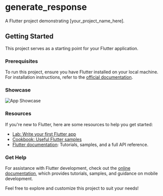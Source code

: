 # generate_response

A Flutter project demonstrating [your_project_name_here].

## Getting Started

This project serves as a starting point for your Flutter application.

### Prerequisites

To run this project, ensure you have Flutter installed on your local machine. For installation instructions, refer to the [official documentation](https://flutter.dev/docs/get-started/install).

### Showcase

![App Showcase](assets/AndroidEmulator-Pixel_3_Edited_API_30_55542024-05-1420-11-26-ezgif.com-video-to-gif-converter.gif)

### Resources

If you're new to Flutter, here are some resources to help you get started:
- [Lab: Write your first Flutter app](https://docs.flutter.dev/get-started/codelab)
- [Cookbook: Useful Flutter samples](https://docs.flutter.dev/cookbook)
- [Flutter documentation](https://docs.flutter.dev/): Tutorials, samples, and a full API reference.

### Get Help

For assistance with Flutter development, check out the [online documentation](https://docs.flutter.dev/), which provides tutorials, samples, and guidance on mobile development.

Feel free to explore and customize this project to suit your needs!
